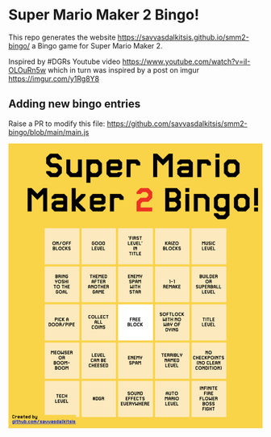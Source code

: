 # Super Mario Maker 2 Bingo!

This repo generates the website https://savvasdalkitsis.github.io/smm2-bingo/ a Bingo game for Super Mario Maker 2.

Inspired by #DGRs Youtube video https://www.youtube.com/watch?v=iI-OLOuRn5w which in turn was inspired by a post on imgur https://imgur.com/y1Rg8Y8

## Adding new bingo entries

Raise a PR to modify this file: https://github.com/savvasdalkitsis/smm2-bingo/blob/main/main.js

![preview](assets/preview.png)